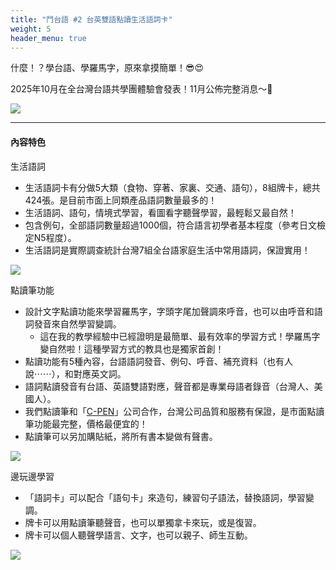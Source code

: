 ```yaml
---
title: "鬥台語 #2 台英雙語點讀生活語詞卡"
weight: 5
header_menu: true
---
```


什麼！？學台語、學羅馬字，原來拿摸簡單！😎😍

2025年10月在全台灣台語共學團體驗會發表！11月公佈完整消息～🚀

![](images/paia2.png)

---

#### 內容特色

生活語詞

- 生活語詞卡有分做5大類（食物、穿著、家裏、交通、語句），8組牌卡，總共424張。是目前市面上同類產品語詞數量最多的！
- 生活語詞、語句，情境式學習，看圖看字聽聲學習，最輕鬆又最自然！
- 包含例句，全部語詞數量超過1000個，符合語言初學者基本程度（參考日文檢定N5程度）。
- 生活語詞是實際調查統計台灣7組全台語家庭生活中常用語詞，保證實用！

![](images/paia2_1.jpg)

點讀筆功能

- 設計文字點讀功能來學習羅馬字，字頭字尾加聲調來呼音，也可以由呼音和語詞發音來自然學習變調。
  - 這在我的教學經驗中已經證明是最簡單、最有效率的學習方式！學羅馬字變自然啦！這種學習方式的教具也是獨家首創！
- 點讀功能有5種內容，台語語詞發音、例句、呼音、補充資料（也有人說⋯⋯），和對應英文詞。
- 語詞點讀發音有台語、英語雙語對應，聲音都是專業母語者錄音（台灣人、美國人）。
- 我們點讀筆和「[C-PEN](https://c-pen.com.tw/)」公司合作，台灣公司品質和服務有保證，是市面點讀筆功能最完整，價格最便宜的！
- 點讀筆可以另加購貼紙，將所有書本變做有聲書。

![](images/paia2_2.jpg)

邊玩邊學習

- 「語詞卡」可以配合「語句卡」來造句，練習句子語法，替換語詞，學習變調。
- 牌卡可以用點讀筆聽聲音，也可以單獨拿卡來玩，或是復習。
- 牌卡可以個人聽聲學語言、文字，也可以親子、師生互動。

![](images/paia2_3.jpg)
